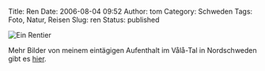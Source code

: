 Title: Ren
Date: 2006-08-04 09:52
Author: tom
Category: Schweden
Tags: Foto, Natur, Reisen
Slug: ren
Status: published

![Ein Rentier](http://www.fiket.de/pic/ren.jpg "Ein Rentier")

Mehr Bilder von meinem eintägigen Aufenthalt im Vålå-Tal in Nordschweden
gibt es [hier](http://thomasmarquart.net/gallery/Valadalen/).

